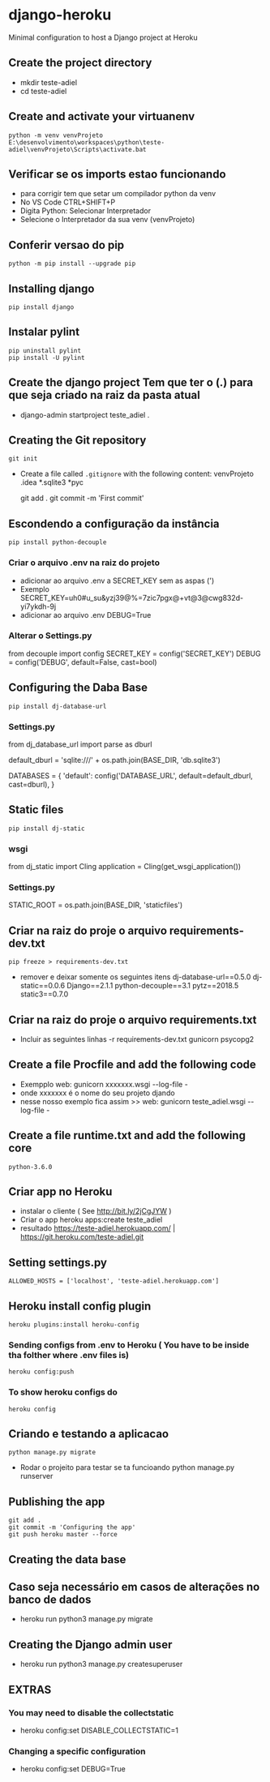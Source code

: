 # django-heroku
Minimal configuration to host a Django project at Heroku

## Create the project directory
* mkdir teste-adiel
* cd teste-adiel

## Create and activate your virtuanenv
    python -m venv venvProjeto
    E:\desenvolvimento\workspaces\python\teste-adiel\venvProjeto\Scripts\activate.bat
## Verificar se os imports estao funcionando
*	para corrigir tem que setar um compilador python da venv 
*	No VS Code CTRL+SHIFT+P
*	Digita Python: Selecionar Interpretador
*	Selecione o Interpretador da sua venv (venvProjeto)

## Conferir versao do pip
    python -m pip install --upgrade pip

## Installing django
    pip install django

## Instalar pylint
	pip uninstall pylint
	pip install -U pylint



    

## Create the django project Tem que ter o (.) para que seja criado na raiz da pasta atual
* django-admin startproject teste_adiel .

## Creating the Git repository
    git init
* Create a file called `.gitignore` with the following content:
    venvProjeto
    .idea
    *.sqlite3
    *pyc

    git add .
    git commit -m 'First commit'

## Escondendo a configuração da instância
    pip install python-decouple
###   Criar o arquivo  .env na raiz do projeto
*   adicionar ao arquivo .env a SECRET_KEY sem as aspas (')
*   Exemplo    SECRET_KEY=uh0#u_su&yzj39@%=7zic7pgx@+vt@3@cwg832d-yi7ykdh-9j
*   adicionar ao arquivo .env   DEBUG=True

### Alterar o  Settings.py
from decouple import config
SECRET_KEY = config('SECRET_KEY')
DEBUG = config('DEBUG', default=False, cast=bool)

## Configuring the Daba Base
    pip install dj-database-url

### Settings.py
from dj_database_url import parse as dburl

default_dburl = 'sqlite:///' + os.path.join(BASE_DIR, 'db.sqlite3')

DATABASES = {
    'default': config('DATABASE_URL', default=default_dburl, cast=dburl),
}


## Static files 
    pip install dj-static

### wsgi
from dj_static import Cling
application = Cling(get_wsgi_application())

### Settings.py
STATIC_ROOT = os.path.join(BASE_DIR, 'staticfiles')

## Criar na raiz do proje  o arquivo  requirements-dev.txt
    pip freeze > requirements-dev.txt
*   remover e deixar somente os seguintes itens
    dj-database-url==0.5.0
    dj-static==0.0.6
    Django==2.1.1
    python-decouple==3.1
    pytz==2018.5
    static3==0.7.0

##  Criar na raiz do proje  o arquivo requirements.txt 
*   Incluir as seguintes linhas
    -r requirements-dev.txt
    gunicorn
    psycopg2

## Create a file Procfile and add the following code
*   Exempplo 
    web: gunicorn xxxxxxx.wsgi --log-file -
*   onde  xxxxxxx é o nome do seu projeto djando
*   nesse nosso exemplo fica assim >> web: gunicorn teste_adiel.wsgi --log-file -

## Create a file runtime.txt and add the following core
    python-3.6.0

## Criar  app no Heroku
* instalar o cliente ( See http://bit.ly/2jCgJYW ) 
*   Criar o app
    heroku apps:create teste_adiel
* resultado
    https://teste-adiel.herokuapp.com/ | https://git.heroku.com/teste-adiel.git


## Setting settings.py 
    ALLOWED_HOSTS = ['localhost', 'teste-adiel.herokuapp.com']

## Heroku install config plugin
    heroku plugins:install heroku-config

### Sending configs from .env to Heroku ( You have to be inside tha folther where .env files is)
    heroku config:push

### To show heroku configs do
    heroku config 

##   Criando e testando a aplicacao
	python manage.py migrate
	
*   Rodar o projeito para testar se ta funcioando
	python manage.py runserver

## Publishing the app
    git add .
    git commit -m 'Configuring the app'
    git push heroku master --force

## Creating the data base
## Caso seja necessário em casos de alterações no banco de dados 
* heroku run python3 manage.py migrate

## Creating the Django admin user
* heroku run python3 manage.py createsuperuser

## EXTRAS
### You may need to disable the collectstatic
* heroku config:set DISABLE_COLLECTSTATIC=1

### Changing a specific configuration
* heroku config:set DEBUG=True
